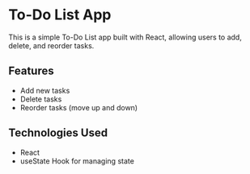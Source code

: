# To-Do List App

This is a simple To-Do List app built with React, allowing users to add, delete, and reorder tasks.

## Features
- Add new tasks
- Delete tasks
- Reorder tasks (move up and down)

## Technologies Used
- React
- useState Hook for managing state

 
